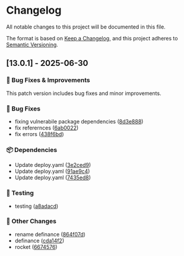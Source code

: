 # Changelog

All notable changes to this project will be documented in this file.

The format is based on [Keep a Changelog](https://keepachangelog.com/en/1.0.0/),
and this project adheres to [Semantic Versioning](https://semver.org/spec/v2.0.0.html).

## [13.0.1] - 2025-06-30

### 🐛 Bug Fixes & Improvements

This patch version includes bug fixes and minor improvements.

### 🐛 Bug Fixes

- fixing vulnerabile package dependencies ([8d3e888](https://github.com/fugir-io/fugir-io.github.io/commit/8d3e88819b347147589c0e53ceed56082bd0cc08))
- fix referernces ([6ab0022](https://github.com/fugir-io/fugir-io.github.io/commit/6ab0022fba7c90c7d0cad581a746c1ffaf6fe646))
- fix errors ([438f6bd](https://github.com/fugir-io/fugir-io.github.io/commit/438f6bd1779bfde98f0512e427d5ba9801383f90))

### 📦 Dependencies

- Update deploy.yaml ([3e2ced9](https://github.com/fugir-io/fugir-io.github.io/commit/3e2ced9967f9dbc8c671dbddde16fcaf15056c6f))
- Update deploy.yaml ([91ae9c4](https://github.com/fugir-io/fugir-io.github.io/commit/91ae9c4caa24f998ec4d5d07d22c37159ca2a64d))
- Update deploy.yaml ([7435ed8](https://github.com/fugir-io/fugir-io.github.io/commit/7435ed829e4459b9e3f4184666ed8c524ecfdbbc))

### 🧪 Testing

- testing ([a8adacd](https://github.com/fugir-io/fugir-io.github.io/commit/a8adacd12f74acdcb0170d7f5c61b9fd4bdf0883))

### 🔧 Other Changes

- rename definance ([864f07d](https://github.com/fugir-io/fugir-io.github.io/commit/864f07dc1448bf0d0227bc77b77f0207656db4ec))
- definance ([cda14f2](https://github.com/fugir-io/fugir-io.github.io/commit/cda14f2629a10e2e883fa75dcfbfd1ac32255b76))
- rocket ([6674576](https://github.com/fugir-io/fugir-io.github.io/commit/66745767f94423d518af43a852f0f82aba9350a1))
